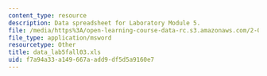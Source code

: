 ```yaml
---
content_type: resource
description: Data spreadsheet for Laboratory Module 5.
file: /media/https%3A/open-learning-course-data-rc.s3.amazonaws.com/2-002-mechanics-and-materials-ii-spring-2004/f7a94a33a149667aadd9df5d5a9160e7_data_lab5fall03.xls
file_type: application/msword
resourcetype: Other
title: data_lab5fall03.xls
uid: f7a94a33-a149-667a-add9-df5d5a9160e7
---
```

